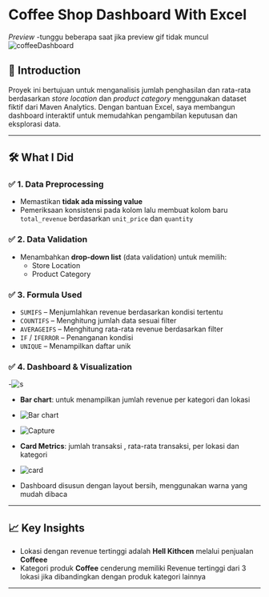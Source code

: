 # Coffee Shop Dashboard With Excel 
*Preview* 
-tunggu beberapa saat jika preview gif tidak muncul
![coffeeDashboard](https://github.com/user-attachments/assets/951c810f-5a77-4ff7-8ae8-bb0aab94897b)

## 📌 Introduction

Proyek ini bertujuan untuk menganalisis jumlah penghasilan dan rata-rata berdasarkan *store location* dan *product category* menggunakan dataset fiktif dari Maven Analytics. Dengan bantuan Excel, saya membangun dashboard interaktif untuk memudahkan pengambilan keputusan dan eksplorasi data.

---

## 🛠️ What I Did

### ✅ 1. Data Preprocessing
- Memastikan **tidak ada missing value**
- Pemeriksaan konsistensi pada kolom lalu membuat kolom baru `total_revenue` berdasarkan `unit_price` dan `quantity`

### ✅ 2. Data Validation
- Menambahkan **drop-down list** (data validation) untuk memilih:
  - Store Location
  - Product Category

### ✅ 3. Formula Used
- `SUMIFS` – Menjumlahkan revenue berdasarkan kondisi tertentu
- `COUNTIFS` – Menghitung jumlah data sesuai filter
- `AVERAGEIFS` – Menghitung rata-rata revenue berdasarkan filter
- `IF` / `IFERROR` – Penanganan kondisi 
- `UNIQUE` – Menampilkan daftar unik

### ✅ 4. Dashboard & Visualization
-![s](https://github.com/user-attachments/assets/2e9ae35c-6801-4b52-82e4-dcde778e823c)
- **Bar chart**: untuk menampilkan jumlah revenue per kategori dan lokasi
- ![Bar chart](https://github.com/user-attachments/assets/ac5aa055-eef0-4837-bb12-bd84ac9c57f6)
- ![Capture](https://github.com/user-attachments/assets/71ddc426-70b1-4fc9-b2c7-0501f1da7273)

- **Card Metrics**: jumlah transaksi , rata-rata transaksi, per lokasi dan kategori
- ![card](https://github.com/user-attachments/assets/5e9f4fbf-9225-45de-bc47-57fbe0367745)
- Dashboard disusun dengan layout bersih, menggunakan warna yang mudah dibaca

---

## 📈 Key Insights

- Lokasi dengan revenue tertinggi adalah **Hell Kithcen** melalui penjualan **Coffeee**
- Kategori produk **Coffee** cenderung memiliki Revenue tertinggi dari 3 lokasi jika dibandingkan dengan produk kategori lainnya

---


